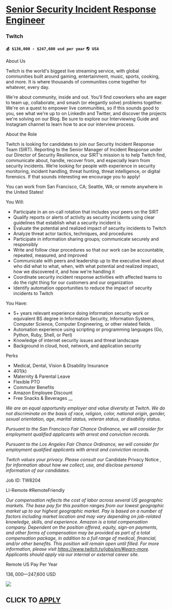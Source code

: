 # [Senior Security Incident Response Engineer](https://www.remotewlb.com/apply/senior-security-incident-response-engineer-80173)  
### Twitch  
#### `💰 $136,000 - $247,600 usd per year` `🌎 USA`  

About Us

Twitch is the world's biggest live streaming service, with global communities built around gaming, entertainment, music, sports, cooking, and more. It is where thousands of communities come together for whatever, every day.

We're about community, inside and out. You'll find coworkers who are eager to team up, collaborate, and smash (or elegantly solve) problems together. We're on a quest to empower live communities, so if this sounds good to you, see what we're up to on LinkedIn and Twitter, and discover the projects we're solving on our Blog. Be sure to explore our Interviewing Guide and Instagram channel to learn how to ace our interview process.

About the Role

Twitch is looking for candidates to join our Security Incident Response Team (SIRT). Reporting to the Senior Manager of Incident Response under our Director of Security Resilience, our SIRT's mission is to help Twitch find, communicate about, handle, recover from, and especially learn from security incidents. We’re looking for people with experience in security monitoring, incident handling, threat hunting, threat intelligence, or digital forensics. If that sounds interesting we encourage you to apply!

You can work from San Francisco, CA; Seattle, WA; or remote anywhere in the United States!

You Will:

  * Participate in an on-call rotation that includes your peers on the SIRT
  * Qualify reports or alerts of activity as security incidents using clear guidelines that establish what a security incident is
  * Evaluate the potential and realized impact of security incidents to Twitch
  * Analyze threat actor tactics, techniques, and procedures
  * Participate in information sharing groups; communicate securely and responsibly
  * Write and follow clear procedures so that our work can be accountable, repeated, measured, and improved
  * Communicate with peers and leadership up to the executive level about who did what to what, when, with what potential and realized impact, how we discovered it, and how we're handling it
  * Coordinate security incident response activities with affected teams to do the right thing for our customers and our organization
  * Identify automation opportunities to reduce the impact of security incidents to Twitch

You Have:

  * 5+ years relevant experience doing information security work or equivalent BS degree in Information Security, Information Systems, Computer Science, Computer Engineering, or other related fields
  * Automation experience using scripting or programming languages (Go, Python, Ruby, Shell, or Perl)
  * Knowledge of internet security issues and threat landscape
  * Background in cloud, host, network, and application security

Perks

  * Medical, Dental, Vision & Disability Insurance
  * 401(k)
  * Maternity & Parental Leave
  * Flexible PTO
  * Commuter Benefits
  * Amazon Employee Discount
  * Free Snacks & Beverages __

_We are an equal opportunity employer and value diversity at Twitch. We do not discriminate on the basis of race, religion, color, national origin, gender, sexual orientation, age, marital status, veteran status, or disability status._

_Pursuant to the San Francisco Fair Chance Ordinance, we will consider for employment qualified applicants with arrest and conviction records._

_Pursuant to the Los Angeles Fair Chance Ordinance, we will consider for employment qualified applicants with arrest and conviction records._

_Twitch values your privacy. Please consult our_ Candidate Privacy Notice _, for information about how we collect, use, and disclose personal information of our candidates._

Job ID: TW8204

LI-Remote #RemoteFriendly

 _Our compensation reflects the cost of labor across several US geographic markets. The base pay for this position ranges from our lowest geographic market up to our highest geographic market. Pay is based on a number of factors including market location and may vary depending on job-related knowledge, skills, and experience. Amazon is a total compensation company. Dependent on the position offered, equity, sign-on payments, and other forms of compensation may be provided as part of a total compensation package, in addition to a full range of medical, financial, and/or other benefits. This position will remain open until filled. For more information, please visit https://www.twitch.tv/jobs/en/#learn-more. Applicants should apply via our internal or external career site._

Remote US Pay Per Year

$136,000—$247,600 USD

![](https://remotive.com/job/track/1903330/blank.gif?source=public_api)  
## CLICK TO [APPLY](https://www.remotewlb.com/apply/senior-security-incident-response-engineer-80173)

